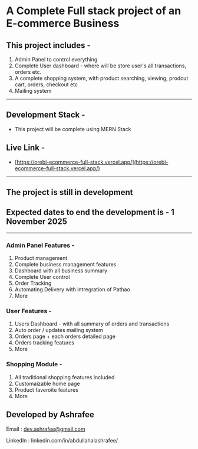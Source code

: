 # A Complete Full stack project of an E-commerce Business

## This project includes -

1.  Admin Panel to control everything
2.  Complete User dashboard - where will be store user's all transactions, orders etc.
3.  A complete shopping system, with product searching, viewing, prodcut cart, orders, checkout etc
4.  Mailing system

---

## Development Stack -

*   This project will be complete using MERN Stack

## Live Link -

*   [https://orebi-ecommerce-full-stack.vercel.app/](https://orebi-ecommerce-full-stack.vercel.app/)

---

## The project is still in development

## Expected dates to end the development is - 1 November 2025

---

### Admin Panel Features -

1.  Product management
2.  Complete business management features
3.  Dashboard with all business summary
4.  Complete User control
5.  Order Tracking
6.  Automating Delivery with intregration of Pathao
7.  More

### User Features -

1.  Users Dashboard - with all summary of orders and transactions
2.  Auto order / updates mailing system
3.  Orders page + each orders detailed page
4.  Orders tracking features
5.  More

### Shopping Module -

1.  All traditional shopping features included
2.  Customaizable home page
3.  Product faveroite features
4.  More

## Developed by Ashrafee

Email : [dev.ashrafee@gmail.com](mailto:dev.ashrafee@gmail.com)

LinkedIn : linkedin.com/in/abdullahalashrafee/